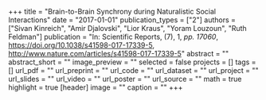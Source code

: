 +++
title = "Brain-to-Brain Synchrony during Naturalistic Social Interactions"
date = "2017-01-01"
publication_types = ["2"]
authors = ["Sivan Kinreich", "Amir Djalovski", "Lior Kraus", "Yoram Louzoun", "Ruth Feldman"]
publication = "In: Scientific Reports, (7), 1, _pp. 17060_, https://doi.org/10.1038/s41598-017-17339-5, http://www.nature.com/articles/s41598-017-17339-5"
abstract = ""
abstract_short = ""
image_preview = ""
selected = false
projects = []
tags = []
url_pdf = ""
url_preprint = ""
url_code = ""
url_dataset = ""
url_project = ""
url_slides = ""
url_video = ""
url_poster = ""
url_source = ""
math = true
highlight = true
[header]
image = ""
caption = ""
+++
